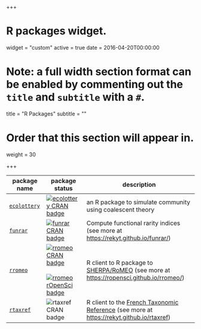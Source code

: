 +++
# R packages widget.
widget = "custom"
active = true
date = 2016-04-20T00:00:00

# Note: a full width section format can be enabled by commenting out the `title` and `subtitle` with a `#`.
title = "R Packages"
subtitle = ""

# Order that this section will appear in.
weight = 30

+++

package name | package status | description
------------ | -------------- | -----------
[`ecolottery`](https://github.com/frmunoz/ecolottery) | [![ecolottery CRAN badge](http://www.r-pkg.org/badges/version/ecolottery)](https://cran.r-project.org/package=ecolottery) | an R package to simulate community using coalescent theory
[`funrar`](https://github.com/Rekyt/funrar)     | [![funrar CRAN badge](http://www.r-pkg.org/badges/version/funrar)](https://cran.r-project.org/package=funrar) | Compute functional rarity indices (see more at https://rekyt.github.io/funrar/)
[`rromeo`](https://github.com/ropensci/rromeo)     | [![rromeo CRAN badge](http://www.r-pkg.org/badges/version/rromeo)](https://cran.r-project.org/package=rromeo) &nbsp; [![rromeo rOpenSci badge](https://badges.ropensci.org/285_status.svg)](https://github.com/ropensci/onboarding/issues/285) | R client to R package to [SHERPA/RoMEO](http://www.sherpa.ac.uk/romeo/index.php) (see more at https://ropensci.github.io/rromeo/)
[`rtaxref`](https://github.com/Rekyt/rtaxref) | ![rtaxref CRAN badge](http://www.r-pkg.org/badges/version/rtaxref) | R client to the [French Taxonomic Reference](https://taxref.mnhn.fr/) (see more at https://rekyt.github.io/rtaxref)
